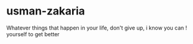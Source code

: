 # usman-zakaria
Whatever things that happen in your life, don't give up, i know you can ! yourself  to get better
